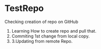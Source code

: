 # TestRepo
Checking creation of repo on GitHub

1. Learning How to create repo and pull that.
2. Commiting 1st change from local copy.
3. 3.Updating from remote Repo.
